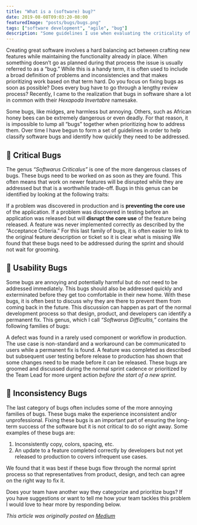 ```yaml
---
title: "What is a (software) bug?"
date: 2019-08-08T09:03:20-08:00
featuredImage: "posts/bugs/bugs.png"
tags: ["software development", "agile", "bug"]
description: "Some guidelines I use when evaluating the criticality of bugs and inconsistencies in software"
---
```


Creating great software involves a hard balancing act between crafting new features while maintaining the functionality already in place. When something doesn’t go as planned during that process the issue is usually referred to as a “bug.” While this is a handy term, it is often used to include a broad definition of problems and inconsistencies and that makes prioritizing work based on that term hard. Do you focus on fixing bugs as soon as possible? Does every bug have to go through a lengthy review process? Recently, I came to the realization that bugs in software share a lot in common with their _Hexapoda Invertabre_ namesake.

Some bugs, like midges, are harmless but annoying. Others, such as African honey bees can be extremely dangerous or even deadly. For that reason, it is impossible to lump all “bugs” together when prioritizing how to address them. Over time I have begun to form a set of guidelines in order to help classify software bugs and identify how quickly they need to be addressed.

## 🐝 Critical Bugs

The genus _“Softwarus Criticalus”_ is one of the more dangerous classes of bugs. These bugs need to be worked on as soon as they are found. This often means that work on newer features will be disrupted while they are addressed but that is a worthwhile trade-off. Bugs in this genus can be identified by looking at the following traits:

If a problem was discovered in production and is **preventing the core use** of the application.
If a problem was discovered in testing before an application was released but will **disrupt the core use** of the feature being released.
A feature was never implemented correctly as described by the “Acceptance Criteria.” For this last family of bugs, it is often easier to link to the original feature description or ticket so it is clear what is missing
We found that these bugs need to be addressed during the sprint and should not wait for grooming.

## 🐜 Usability Bugs

Some bugs are annoying and potentially harmful but do not need to be addressed immediately. This bugs should also be addressed quickly and exterminated before they get too comfortable in their new home. With these bugs, it is often best to discuss why they are there to prevent them from coming back in the future. This discussion can happen as part of the normal development process so that design, product, and developers can identify a permanent fix. This genus, which I call _“Softwarus Difficultis,”_ contains the following families of bugs:

A defect was found in a rarely used component or workflow in production. The use case is non-standard and a workaround can be communicated to users while a permanent fix is found.
A feature was completed as described but subsequent user testing before release to production has shown that some changes need to be made before it can be released.
These bugs are groomed and discussed during the normal sprint cadence or prioritized by the Team Lead for more urgent action _before the start of a new sprint_.

## 🐞 Inconsistency Bugs
The last category of bugs often includes some of the more annoying families of bugs. These bugs make the experience inconsistent and/or unprofessional. Fixing these bugs is an important part of ensuring the long-term success of the software but it is not critical to do so right away. Some examples of these bugs are:

1. Inconsistently copy, colors, spacing, etc.
2. An update to a feature completed correctly by developers but not yet released to production to covers infrequent use cases.

We found that it was best if these bugs flow through the normal sprint process so that representatives from product, design, and tech can agree on the right way to fix it.

Does your team have another way they categorize and prioritize bugs? If you have suggestions or want to tell me how your team tackles this problem I would love to hear more by responding below.

_This article was originally posted on [Medium](https://medium.com/@tadwork/what-is-a-bug-ccccf7a84fdd)_